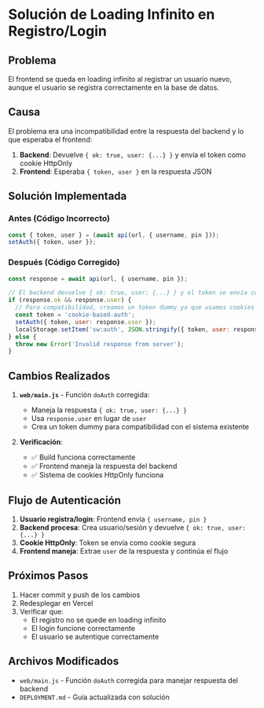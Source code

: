 # Solución de Loading Infinito en Registro/Login

## Problema

El frontend se queda en loading infinito al registrar un usuario nuevo, aunque el usuario se registra correctamente en la base de datos.

## Causa

El problema era una incompatibilidad entre la respuesta del backend y lo que esperaba el frontend:

1. **Backend**: Devuelve `{ ok: true, user: {...} }` y envía el token como cookie HttpOnly
2. **Frontend**: Esperaba `{ token, user }` en la respuesta JSON

## Solución Implementada

### Antes (Código Incorrecto)
```javascript
const { token, user } = (await api(url, { username, pin }));
setAuth({ token, user });
```

### Después (Código Corregido)
```javascript
const response = await api(url, { username, pin });

// El backend devuelve { ok: true, user: {...} } y el token se envía como cookie
if (response.ok && response.user) {
  // Para compatibilidad, creamos un token dummy ya que usamos cookies
  const token = 'cookie-based-auth';
  setAuth({ token, user: response.user });
  localStorage.setItem('sw:auth', JSON.stringify({ token, user: response.user }));
} else {
  throw new Error('Invalid response from server');
}
```

## Cambios Realizados

1. **`web/main.js`** - Función `doAuth` corregida:
   - Maneja la respuesta `{ ok: true, user: {...} }`
   - Usa `response.user` en lugar de `user`
   - Crea un token dummy para compatibilidad con el sistema existente

2. **Verificación**:
   - ✅ Build funciona correctamente
   - ✅ Frontend maneja la respuesta del backend
   - ✅ Sistema de cookies HttpOnly funciona

## Flujo de Autenticación

1. **Usuario registra/login**: Frontend envía `{ username, pin }`
2. **Backend procesa**: Crea usuario/sesión y devuelve `{ ok: true, user: {...} }`
3. **Cookie HttpOnly**: Token se envía como cookie segura
4. **Frontend maneja**: Extrae `user` de la respuesta y continúa el flujo

## Próximos Pasos

1. Hacer commit y push de los cambios
2. Redesplegar en Vercel
3. Verificar que:
   - El registro no se quede en loading infinito
   - El login funcione correctamente
   - El usuario se autentique correctamente

## Archivos Modificados

- `web/main.js` - Función `doAuth` corregida para manejar respuesta del backend
- `DEPLOYMENT.md` - Guía actualizada con solución
